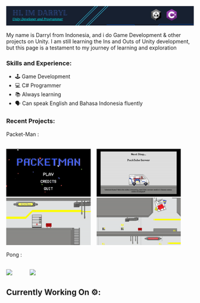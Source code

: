 <img src="https://github.com/PerpleXG29/PerpleXG29/blob/main/Github%20Banner.png" border="0" width="1920" align="centre">

My name is Darryl from Indonesia, and i do Game Development & other projects on Unity. I am still learning the Ins and Outs of Unity development, but this page is a testament to my journey of learning and exploration



### Skills and Experience:
* 🕹️ Game Development
* 💻 C# Programmer
* 📚 Always learning
* 🗣️ Can speak English and Bahasa Indonesia fluently


### Recent Projects:

Packet-Man :
<br></br>

<img src="https://github.com/PerpleXG29/PerpleXG29/blob/17d89f11c23e01dec61dc9f19faf3020092657cf/PacketMan%20Main%20Menu.gif" border="0" width="45%"/>&nbsp; &nbsp; <img src="https://github.com/PerpleXG29/PerpleXG29/blob/17d89f11c23e01dec61dc9f19faf3020092657cf/PacketMan%20Loading%20Screen.gif" border="0" width="45%"/><br> <img src="https://github.com/PerpleXG29/PerpleXG29/blob/17d89f11c23e01dec61dc9f19faf3020092657cf/PacketMan%20GamePlay%201.gif" border="0" width="45%"/>&nbsp; &nbsp; <img src="https://github.com/PerpleXG29/PerpleXG29/blob/17d89f11c23e01dec61dc9f19faf3020092657cf/PacketMan%20GamePlay%202.gif" border="0" width="45%"/>

Pong :
<br></br>

<img src="https://github.com/PerpleXG29/PerpleXG29/blob/8dc483f2f39208db99cd8d2bb3cdb3e90e88cd50/Pong%201.gif" border="0" width="45%"/>&nbsp; &nbsp;&nbsp; &nbsp;&nbsp; &nbsp;&nbsp; &nbsp;<img src="https://github.com/PerpleXG29/PerpleXG29/blob/2e65c22e10934629745e4f7d9b19516878468e79/Pong%202.gif" border="0" width="45%"/>


## Currently Working On ⚙️:
